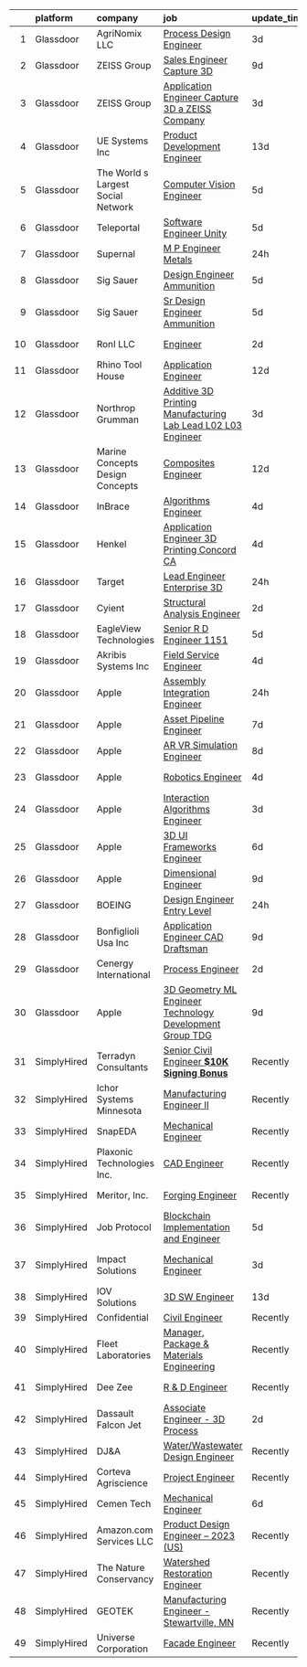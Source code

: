 

|    | platform    | company                            | job                                                                                                                                                                                                                                                                                                                                                                                                                                                                                                                                                                                                                                                                                                                                                                                                                                                                                                                                                                                                                                                                                                                                                                                                                                                                                                                                                                                                               | update_time   | location                  |
|---:|:------------|:-----------------------------------|:------------------------------------------------------------------------------------------------------------------------------------------------------------------------------------------------------------------------------------------------------------------------------------------------------------------------------------------------------------------------------------------------------------------------------------------------------------------------------------------------------------------------------------------------------------------------------------------------------------------------------------------------------------------------------------------------------------------------------------------------------------------------------------------------------------------------------------------------------------------------------------------------------------------------------------------------------------------------------------------------------------------------------------------------------------------------------------------------------------------------------------------------------------------------------------------------------------------------------------------------------------------------------------------------------------------------------------------------------------------------------------------------------------------|:--------------|:--------------------------|
|  1 | Glassdoor   | AgriNomix LLC                      | [Process Design Engineer](https://www.glassdoor.com/partner/jobListing.htm?pos=128&ao=1110586&s=58&guid=00000182c46384cb873e578e22ce1b90&src=GD_JOB_AD&t=SR&vt=w&cs=1_236aa57e&cb=1661152233128&jobListingId=1008078808401&cpc=451933188B21919D&jrtk=3-0-1gb26717sjc8g801-1gb26718b20b6000-61b765da1d0de3c2--6NYlbfkN0BbfS3q6rmzyQ7giGsy1ev7cLtp_7B-0FTWWy1vTTGPGcJI6RKdTJC3s9Lx4Ysm-aEqjB1HyHIZd1bzU4Io_hA_t7RIZkR5LveTetkC4s4TFREHRH7zrJQ5c5AOS53k4VdD8cO00m8kkTSrfv2KOG07JNkC8hQDojR6ciU-7RmCSvkF2ysM9QKTIQqz2-AAU_uV4rY7Kswt9KlA8LIsO_p4ztOmZcCSuSCiwKLZBW5UzZ6x4iLLppzt9Zn-9FhgmEfWBDWLvY3j1RpJ1cZJPcPImrkFAtSa_YO8Ntyk35o-jDlXA73jzTakbqQf7YHmer7smI6aSM6mfa22AgPIvrydieqxfrpx7pAoNwTZu8SUFzt3reOwL-QxpxyjJFpSBDEJIrP2jMbd_nxTt4E5wFAwIy4oNzqobw3Y-bafaM2MxOIPmmF7aCxlg8EH703VHjfMP__rWvEIE-sETvEcfxskPyGvalSkphAmHZDmEAH-WiQx5VMDXXUX14uLMCXBaUgZfKKe3IbaoWoVM5CtsgdGPN76BO-UDTsd5rngmrPDXjqclgb8ZD6SC8HBlvzT1XnL-b1aXNq8sQSerfimR0NCI0b9RIyloY5ilqwkexyEGXbPTEIQ2TiY70tZokcRnvtxixw1qtBUCxcs8e3uh0rIRsTq6h7hazbtGVGzy2CWLg%3D%3D)                                                                                                                                                                                                                                                                                                                                                                         | 3d            | Remote                    |
|  2 | Glassdoor   | ZEISS Group                        | [Sales Engineer  Capture 3D](https://www.glassdoor.com/partner/jobListing.htm?pos=108&ao=1110586&s=58&guid=00000182c46384cb873e578e22ce1b90&src=GD_JOB_AD&t=SR&vt=w&ea=1&cs=1_8013623c&cb=1661152233124&jobListingId=1008069116207&cpc=786328B4A40DC555&jrtk=3-0-1gb26717sjc8g801-1gb26718b20b6000-31567f91b33f287e--6NYlbfkN0ABwDUVlT3Pw5qAnq35jQOIcsB_LA26JxM8HdsefTKsTS0GE99TacnG1pCK3KQxxqg5o3m6y5lKSgdx4bDOGe9lCRdIDrJ771IzmRYM_8nQScsWtXfinQd9VPB_dWl53bWYPNVkKLzZ9A0aa7OC6Pah_7AfAGV2wBszciY94p-l4fvHnkNxWG3Szb1KYzlwFJE4WwpeAOfoa_7XYS58zq8MSjQ7w7enLyIM-ILPfvaxQ9A4xNbggXzBNVe6TvHJNyAgvNcs4CCsQzNYpcI0anAm2lWRCbUU78jXIDwJwvcJNj1VQMmmrIaIYq8znWeRKIwv-OD_1PHOsaEBuxqu0HiL9XZm8VflBQp55VJA3ugxPywe4Oh5S1HAzqS1JwYnWdRLD4pXQO7sm_MhCTK30Pvg1r7q3OqfzrKUsP_9uKxcbXsVKDhcG7dGn2Umq-aM4xVtI-fo2rjfMcO5ev5ySijyOxvMAhN0DTXdB8pp9z2XQxxuVw0AQtg1e2KawQmmMl8ziMOubSrlcQ%3D%3D)                                                                                                                                                                                                                                                                                                                                                                                                                                                                                                                                 | 9d            | Tampa, FL                 |
|  3 | Glassdoor   | ZEISS Group                        | [Application Engineer  Capture 3D  a ZEISS Company](https://www.glassdoor.com/partner/jobListing.htm?pos=117&ao=1110586&s=58&guid=00000182c46384cb873e578e22ce1b90&src=GD_JOB_AD&t=SR&vt=w&cs=1_bbab245b&cb=1661152233126&jobListingId=1008079122129&cpc=8795CF9063CD573D&jrtk=3-0-1gb26717sjc8g801-1gb26718b20b6000-ca43f4a9a4346213--6NYlbfkN0APGjrfuLgE7GmOqvlNb-vrbT_Hjdj5DhKxRQaYk8SXBnmOwZaoUr917AJKcF3O52t_TCJOSgFLRMDnOV_KOMGPUoTz6vhXW8FCmW0H5rwNqldcaiWMuRqiVdXAGlSpamJ7jFMIYLVL8nhW3ptFc7jpLeYFRqX_h0BCXdvqMobKbpy3nlw1psCIO1ttw7gFLStzbVK2iCalQEH8JdCCibQJQJLNWJCYVadTygKA0KzIzW-yYeljluuyBvJ4rE8eNR1wcxaB5QtRCVEEcl3V81G8BNaYCUuEWSiIGmIg8L1F4ZngVgHklRhWNMALXqfOOiAdwN0oz9TlhkKz20IkwIAkrVhGc1AlIwNxpjTnX8m2iphQf5s8aV_tPURP82ZbWDju5tRoDPSzNIYm_NUos9egEyRukxFoxND546gq8c8HSuuz8JnkJwKV5V2UFF52w4pWazAAygHES5fpzjp1eV7ReQtkdZbWiSBTqPdz_dNbrkkaQBnlTNg6NSvl3vlYh_wBn6l0wX-b_yBwfYHLPyaSrJnW6hVgHk3SWMcrUBxioCB6B0GDLl7PfMGF5Ra5awTwHe_OaoYClCDdAiUfgdOK5bdBfvNnf6YaqmKiJ2oA2sOoQsjBxH4YoSAcof77ccBZ08eyS1grdLBQUNEFq8ukofLeTnqnkTQ93HPXn2nvQg%3D%3D)                                                                                                                                                                                                                                                                                                                                               | 3d            | Washington State          |
|  4 | Glassdoor   | UE Systems Inc                     | [Product Development Engineer](https://www.glassdoor.com/partner/jobListing.htm?pos=107&ao=1110586&s=58&guid=00000182c46384cb873e578e22ce1b90&src=GD_JOB_AD&t=SR&vt=w&ea=1&cs=1_f62e6678&cb=1661152233124&jobListingId=1008060244101&cpc=7914D502DECE078E&jrtk=3-0-1gb26717sjc8g801-1gb26718b20b6000-817e1a6f2b7e6ef7--6NYlbfkN0DqRdOCmmKWPRx3eO49RAqCAR2QGrH6qYq2E2bX5d_RtgiOd8D73Dm7iEVW4bygBIEJhcmywLifqaJ7MWqi1efBsF7v-O--DhTB1w-mmBUViTcr-zRnqSLyWbJc_hmejZ4yt0aZD_x59C9GFuWJshn7STao268GS_ozHvCEDbxHUIHRgn-a60jDkNnbcnDS1AOPzu-u_QYRk5F8Uod-sW_c3FnUYo04khHB_nog_pvx-ZlTFPOU1JOhcL5qESaFGvdo26L_5s0dxTSSN_W-6NS0p8FkHa0TZsXsulsQIH-LfK5o0ur02gbZvi5QESLDWzeIOukVf9iHRPXujURcn5wYfh7PSC8q4X0HpKoQyVNsbNEwY7lqATy_h93JLxo4QqPdB7s0wJauq9mRV5yRLCNXqkiai1SJ_n24fr31rOVuDRe7Ya3pXj3zvuFwCQSzcodBAqHlKzN8fge-6mHbQMoC1Q3B2QoreevUYdL-b1R_A-LwIy48LIcPDVf1vimYyudRqhuvdoazlg%3D%3D)                                                                                                                                                                                                                                                                                                                                                                                                                                                                                                                               | 13d           | Birmingham, AL            |
|  5 | Glassdoor   | The World s Largest Social Network | [Computer Vision Engineer](https://www.glassdoor.com/partner/jobListing.htm?pos=127&ao=1110586&s=58&guid=00000182c46384cb873e578e22ce1b90&src=GD_JOB_AD&t=SR&vt=w&ea=1&cs=1_038595ee&cb=1661152233128&jobListingId=1008075260622&cpc=4050D81B60456B41&jrtk=3-0-1gb26717sjc8g801-1gb26718b20b6000-35c8dcc64f80e154--6NYlbfkN0DSgjPPcnEdvoK3uuxfISLALE6pB1FR7YSHOr_tSg5_QGIhoz_2VqUepdcKLBLI_zT-ByUZ7jUfNzxKmhUpoUNX_46a0P5eSJtFIKqmBxE2EUZWXuXIw_QgpOkukgLUflKYrCxeIMOLksSSMqbnyASmenJYhoRn4pFp-hnkcwA5_yroqHfnV4cYQRTHS_09lsMaDfFFQOJ6vbn6EhNAOh0r3r0W6ENxl6iyAuUbWal3TihQeM4zXqgKdf5h5ofFkrEzokC4w-B1QhMF305336cV2tsnQWwc__GeeN2tXSJLDXO0ocM97lgQKa25Qn76Cr77Lk5PA_DMh26EpGEzlzJK2dSsbfBgKl8Xjo-TrDpqxUbH3hYA762UVOb2JDXVasNMXZ5TACX0tc3rz-9E6R0tYRpLuVbrBrs3TKW-VN9Uuqctzu_8Q3Hzz1wzCwU4I7O-89ffhDvVjyzI9LxQDEo8Yv1Z-8YxH-fOg9AjJ73xjSf97_kQVsWatdTT0K7oSyp5c999cDEJTInzKWEe5dHaufqTrnAdSmBKoQEAXOAJNA7jQqOnrx2LtAJ7Pkrue2ogPoV4oIkXpilEeyGVgm0pLyQfzuoEYUc%3D)                                                                                                                                                                                                                                                                                                                                                                                                                                                 | 5d            | San Diego, CA             |
|  6 | Glassdoor   | Teleportal                         | [Software Engineer   Unity](https://www.glassdoor.com/partner/jobListing.htm?pos=111&ao=1110586&s=58&guid=00000182c46384cb873e578e22ce1b90&src=GD_JOB_AD&t=SR&vt=w&ea=1&cs=1_9cce649d&cb=1661152233125&jobListingId=1008075046577&cpc=A938E184CF850189&jrtk=3-0-1gb26717sjc8g801-1gb26718b20b6000-a2586b8f60e5c255--6NYlbfkN0AntC0C-TCVph3zu4OMPCfnQ-MMa4QglcNogR1ub3Tc_pVtaDijIQNGqjZUjoXo2yKwu64KD8-YtFIR2I8kkqCbL07rpeOqxyEMXIKB1ZwOfsl0Q6IfIhQNenE7zHvKHruNGpl76kDxluITjcBqrRgn64vIx2FQD8vXwu5Xm23Gx3RzCIfCAb9mVGdhDJfdG4GVwCcdTNdRGRmGX1lG_-qNVEhGRfKDotun2kZUIfo5hBdw8nNnegxC3XyjyNIty7oLIMtqPYhylkuHvuh_C4hN1GuQ1G501REbg1MV9C7oennBIWdecN1cO59TS2yYgp_BLbh3I6LxtZ8_oftLp1g-zB44mi33j7kQ6D2VWcPrXGa4dStXvZui46aBpCSJ5OI1w4kASUrrYJNGe7qizr4Fzw7Y5b3Vo3jXI44-nfuRgCLLCLrE3cXHyQ-W7Vao4HUPVEcK6kc3u05X7YfIobpgGGGpZbG1VGLGggpGN3nTYZT-jQO0ErWZYXtwVIo-qMWWtVthu7ORDg%3D%3D)                                                                                                                                                                                                                                                                                                                                                                                                                                                                                                                                  | 5d            | Culver City, CA           |
|  7 | Glassdoor   | Supernal                           | [M P Engineer   Metals](https://www.glassdoor.com/partner/jobListing.htm?pos=110&ao=1110586&s=58&guid=00000182c46384cb873e578e22ce1b90&src=GD_JOB_AD&t=SR&vt=w&cs=1_0913b856&cb=1661152233124&jobListingId=1008084058057&cpc=AA7790897323AD50&jrtk=3-0-1gb26717sjc8g801-1gb26718b20b6000-090798de6abb847c--6NYlbfkN0Ccg7ImYjeAirhg7Bq-IeAuPvIhWFhDQgCdPewo4vs307Y0fZHyujNP_iBYd2DZpe0NlE4xvQSmBnNymh2NlR4Mq8D1NjWTBCQOOzvsj-JPApNt37GkuxTcE5JQ-g1SmO1k7kUDom2vF_Wmu4WUE-JXzsD2lP8jiZU9XucpcQoaU5Op-512-0rmDLED4Luv7zmwDJYDScnI9Q4hFCyCVcYVuzERUeQ9cJ-1Ijc-QDhl1BGrx1yHaM5U-cBLsEguA3SQapMxQ6KCwOyqUtfX7oUtv1metCI0dncYydfzllBwhsB8CoR7Jo-iKV2hUBo0D4fcBuMzXMyDguMJAwL98kZ-u46CYy1t6Oi9ceznAYT_E-1tpStly0N7ml-5NI1izEP0rPeFIKD_lQ3T_RhPp-z7DoPC1L0l8d_WSFWcROUCwI4AZYw1banSqAGO9EkCR7PdWwvhuPcUsA%3D%3D)                                                                                                                                                                                                                                                                                                                                                                                                                                                                                                                                                                                                           | 24h           | Irvine, CA                |
|  8 | Glassdoor   | Sig Sauer                          | [Design Engineer  Ammunition](https://www.glassdoor.com/partner/jobListing.htm?pos=120&ao=1110586&s=58&guid=00000182c46384cb873e578e22ce1b90&src=GD_JOB_AD&t=SR&vt=w&cs=1_ddaf6a2e&cb=1661152233126&jobListingId=1008073634313&cpc=0C139D4CAD5A6DB2&jrtk=3-0-1gb26717sjc8g801-1gb26718b20b6000-0ab23cd7003df475--6NYlbfkN0CghpeLWuTRdoGXIEVjoQqORaEeGKNEl0CvB1mQcnQv4u3LEQVAcOvem5VFoPyvuLBjdVyKOHAcDTes2Kar9iRr3JCb_gsErKJOmMBPgkAVRAL3f-OspaKEfWx52cdic_0ieE-6GDxbw_4L7k2jjzmFlOX1JUslEKxfJiVFsnXqQ9gAVTOMkDKFQs0oqFQjd-cGl8l5hib2zo4sGepc4rR18U4GTHwtdpLeQwF2IHw3HR-RfKdBBfDmP0gzPzVspSpB8yX76bqCBFKqfsgO2HeLhd9U1XhoUG-oVeeCOhoiy7H4mKtkmwMd-Rf-WRKRakUxxD2jnA5b3NSdLjoIv20aqHG8bUAfWAequrr8eoJEyGknaeb-qRz2tjKhwF7e10fewW_vq48LMYyq6q1mxApq_rq7eh5Cozq9OlFJjITpYqdAz6rotUcU6kpYlbG40AIdVxbJd3_lsaNQYX7MTFNnGHqfRhq-IsvU9mTldKzUQxejwViXAOnutfMT4TgYH56jKLeovzZnwnqsh6wESdYpPIwtHEu8ssMDksXpW5UG5A%3D%3D)                                                                                                                                                                                                                                                                                                                                                                                                                                                                                                     | 5d            | Jacksonville, AR          |
|  9 | Glassdoor   | Sig Sauer                          | [Sr  Design Engineer  Ammunition](https://www.glassdoor.com/partner/jobListing.htm?pos=126&ao=1110586&s=58&guid=00000182c46384cb873e578e22ce1b90&src=GD_JOB_AD&t=SR&vt=w&cs=1_98d9c4a0&cb=1661152233127&jobListingId=1008073634619&cpc=0C139D4CAD5A6DB2&jrtk=3-0-1gb26717sjc8g801-1gb26718b20b6000-54985ecc4548132c--6NYlbfkN0CghpeLWuTRdoGXIEVjoQqORaEeGKNEl0CvB1mQcnQv4u3LEQVAcOvem5VFoPyvuLBjdVyKOHAcDekt37R5okG1r7_KHD-q56t8j6ViLvWCH6bPRjYPVe3rbLpoSd6yGFykduedfY8TvhqJFfeXZiraOIghRujMMyW_NuG6lsjDQDZeCDrvMQurQ5r4SvP7jWxP2XvchB3Gy-MYBNvAGWS0nty4PmgNc5lLn6_7q_nFZd8hbe4_NzO3DJXMEhS2pCm9fZl7qGiGSCIdRylRwtrdAFFfNB7XeeiKeoOCcmeA4NPLk9q0jLXFath_kNR8yQxcCh-hZyITQY68ZeJMP1rpjFYxvP0ihfTLkBNVHdmJ-FlmS1POERK1t1e_TBPCP3xjaUR6UkV-lIhz0XUTOZXVBvh3gDXwFZDr7iju8VUfqFzeVG1q0xlKu6ZkOuw23FaIek4J7rh_HXk7uAbe4B7EJMHCGn4_KKfulc5ki0rP9k_S-_LJV0xvEghP9gwHpKIhFCQqaCRvm_8YXOkOOgiwbrvFvRSCoIvAR-47HTTCKg%3D%3D)                                                                                                                                                                                                                                                                                                                                                                                                                                                                                                 | 5d            | Jacksonville, AR          |
| 10 | Glassdoor   | RonI LLC                           | [Engineer](https://www.glassdoor.com/partner/jobListing.htm?pos=114&ao=1110586&s=58&guid=00000182c46384cb873e578e22ce1b90&src=GD_JOB_AD&t=SR&vt=w&ea=1&cs=1_08376ff2&cb=1661152233126&jobListingId=1008080991590&cpc=036CEF58F9688075&jrtk=3-0-1gb26717sjc8g801-1gb26718b20b6000-96e60685ad313a38--6NYlbfkN0Dx3r3E47sSe5bB3PIy1uzBZvlB7xy2NhfhZMlxQTsxrB8uLyVvmRNwv4kI9dSK_jZRhyuJ7zO9nU6pKMup8MAJILG03LWFVTb8SFHhzYN99eyfIQw7jgpgvbDVwg3EQdN23oTptbPzjSX_eHDiPJT94Yju8nnefmCubJ3nERH8IpIAoBe2GwyOvaDqtCgz5_Q06XANnNY1URQl4yEa6nXk_DFKPf3fXwtNuaIZGHvWu3YJqIV4R3DRZgUYAzgvkkiLVgLBq259lLxR7MnrdFSUnqCPykLTITgmqPEQYBJS7I3yNR2WWL4j70YDgQEj4BRtbfJItE4myR6WZlOwcQYhPVY_6r_cHXr69xsewvrHD8dPR2MO5eTJHOmBjcCm-ccvGCSEPC8inECaAnnmop0laW5-iMPIGphGxcSNsW1AvSLa_6t8K1P53M2klE94nTyxO2dTzCHRazVUMVKbKh1NM-YWN_jmD3JHqbsDg8ZZ1bGozkiFGuSd)                                                                                                                                                                                                                                                                                                                                                                                                                                                                                                                                                                               | 2d            | Charlotte, NC             |
| 11 | Glassdoor   | Rhino Tool House                   | [Application Engineer](https://www.glassdoor.com/partner/jobListing.htm?pos=121&ao=1110586&s=58&guid=00000182c46384cb873e578e22ce1b90&src=GD_JOB_AD&t=SR&vt=w&ea=1&cs=1_eabe1df6&cb=1661152233127&jobListingId=1008062968640&cpc=E773D000C9BC26FA&jrtk=3-0-1gb26717sjc8g801-1gb26718b20b6000-baa55ce4009aa9b6--6NYlbfkN0CX2CgS6iPC-6f1f6Xd3BxBDtujYQEZ6sQFiFkJnGeO7xZSAY7yzAhugSmknQ0H8SezaxZ4ExQf3xoLHaJYW_t97pc_j91N8NfbBiwwpd42fl5GUypzh7L23LC-gLpp7qLv9U5V5xt0gg8De59JvEi7zLjT4oxYLfHt-9jhWU53tFZtaX0x4ACyzNur24MJarI8hP-L4t72YGNUCd--MRIQHTWjdIpJkhGjCdXUaxnVyBBmpL2qVmh-HFYKhoyVAYBrXekxbbXRoCqqWNcIL6z1SFRWXh3VQyzxC9EuqYyDxPTg81j54CyDLPZiaeGlqyVAttcjeWBO6yxPdgF8JYPEFLdDRu5W5kJjc5ZeTc_UL3b-Gx6-4jX2xb-TQeB6Q1WR9yxWEPdlBdUmeUGGqZTqyLhxLOLouXmOYiACIwVIf8Ux21uvCdFDUc1IqRkCnC9lQ8awqy0sBgx60fA9E7f4IMkjUNnpYvgfT8BgWuIs_49t2yChTvnl2XbVb39K_Xk%3D)                                                                                                                                                                                                                                                                                                                                                                                                                                                                                                                                                     | 12d           | Louisville, KY            |
| 12 | Glassdoor   | Northrop Grumman                   | [Additive 3D Printing Manufacturing Lab Lead  L02 L03 Engineer ](https://www.glassdoor.com/partner/jobListing.htm?pos=104&ao=1110586&s=58&guid=00000182c46384cb873e578e22ce1b90&src=GD_JOB_AD&t=SR&vt=w&cs=1_8aa01906&cb=1661152233122&jobListingId=1008079926691&cpc=973E6D846143997F&jrtk=3-0-1gb26717sjc8g801-1gb26718b20b6000-42982d2fc113c106--6NYlbfkN0DPf8Tf_oakpB62WadId2dzQiWExtALTi0lpCM--zHBL1trAzPQuAwgyDf_-NiZch2t_oWWY9Ed_Bry8y5RZ6gu9VSXI_3awp8FF37zAMXbR4sWEY9NxQWj2br2LdfyGu0pR5kwipfNiwVNyDl-RJKYd9CKM7BO9KdmWCKAfybs8ifQF6F7sk9Gs5RLRNdGPeSQTLRfQGbZjYfGYQ74b36ojqQk6QwfcolflBUxJ-sI0bptw7Wapmt7PIWhkW566rRXgdkNje0A-Tpm_w4d3CwIDedLV7tljH7dXWRHIJpeugUTi4e8NQIW-PXu1wJlX3ogArwIcVAMuAuoS9aFwHbjmgIL2qwMHBG6eUgQQhHoRjKvGpEqqFZJqNzkW8NUPqa0Ul1psWpxz6HEgczZ-ELDy0iBmKiMCDTOgqWGuqxMEPHEtBVTnbl5-sCkvIu7vBfXzcj246XGtAAqCUS2FCZcE1Gq__TxU91624pCBMEVgt6Cm1T49j9FH1Es9z6EpR3X1XD5P8znQzW1_nG1vOqET8x6Kdg3YS1R4bmte_F6P5acR04a2Rf2GanOFb20Kox7uq6kIAWqeOW1fpmSXywTWUCRbEdEnt99ltNv2Iw3xVP4VMNmVqKUOuPLzEGYiCXJXDninXlTkzBqEEXm0TVyxdJl3ZuA8M3e71owpyZSA9GTTepdLfUssNC6nldtdkJuPfV9wPEC6YkMdgm8dbn0XF7yWl0kjYH0OdK4ki5YzMCqr-lsc6hiFbwbrMgLpEDOw5n5zsZCASIkvYMyDqMtUuDznPYKC81KB0QvOuU54CMNF9GumBQ78KtYEDQ7gj5L_jEHUyviYtaLqM9pfH78HkI3EXCBYVzfSPLXNRGjVhRn7-hHzX-zgrR7xQJi7UOJOychR1PjNNloe9dB7Jh3swiFQdbBCqtjjrMWZSyiTg%3D%3D)                                                                  | 3d            | Clearfield, UT            |
| 13 | Glassdoor   | Marine Concepts   Design Concepts  | [Composites Engineer](https://www.glassdoor.com/partner/jobListing.htm?pos=102&ao=1110586&s=58&guid=00000182c46384cb873e578e22ce1b90&src=GD_JOB_AD&t=SR&vt=w&ea=1&cs=1_c832fd1d&cb=1661152233122&jobListingId=1008062918628&cpc=F11879762E79C377&jrtk=3-0-1gb26717sjc8g801-1gb26718b20b6000-07fdb5b1964cb503--6NYlbfkN0AUf8boUt7H4cMlPFU3gqUnQK2vV9nGchA_NqFtfOgVA0Kyfl7wM1SYIGg5L8hXLhsPwwcKqE9r7ovlA20onHJntGv_JYn05yp129WCUe--gKjxqFQpILgRzfHb-pW-MI0mC-cpHim06QAJWRsDH0eui9uIRo_2RBHeKva1ff8iiiLNsp2mTQ_KIkBfiETQ8PtLA3hItauo35YUqSRAb0Zxi2F5YHaLlgAu1f2Qd1p6VPj9Ws3jkHQYs5cHvMJPcZc601c1hfmnuI5o88rvS5b7OYWxgk9sNd-G0iElJuN8x7xwaIZm_Ac1jkDqd-N_RWeRYLmHSAUE3Ib9eaeknwX3dAtVrIGv6oVlLVqGW2a4PjCS7EaHZcXFMdpYM0P_VgdEvoPUJMvDGW7PbZGm7Ff-RyxLKVfitt5OjMpnCxaQgOxq_Bdgus_NC-NDkklxWgTWOyRmyV0XcZMqMMKODPtjnMeBxTboqaJpElnRQziiuKhXi7NPcK5HUhK3O_B0FJTkEMxBM-dRVg%3D%3D)                                                                                                                                                                                                                                                                                                                                                                                                                                                                                                                                        | 12d           | Sarasota, FL              |
| 14 | Glassdoor   | InBrace                            | [Algorithms Engineer](https://www.glassdoor.com/partner/jobListing.htm?pos=116&ao=1110586&s=58&guid=00000182c46384cb873e578e22ce1b90&src=GD_JOB_AD&t=SR&vt=w&ea=1&cs=1_269ca391&cb=1661152233126&jobListingId=1008076524546&cpc=3DB599BF2F4828F0&jrtk=3-0-1gb26717sjc8g801-1gb26718b20b6000-87663988033ca7bb--6NYlbfkN0ABv8nLdrEPKPi_ld2FjEKK3cJvBLqjNXcbZRCylru2zlJ1N8UeksRw3Iwbpmo7wYLVDmnxHNoMJ_s6fnKwgSZ6GEldfHZBSyhB27cPZzhRO9Hs_D825Dq9FyQgGRamK4oWAIX7V_pgI01YDtI_emW1xKBx9vNCVOXR1qLR18AygvgQDSkNWPGm15JH0YMJOE6TtVNGaP-VwXkUG_rF2ImMp-abpRSgg6fYqsywhXTU0pzI6BImoQVdfufP3GDd4ShUSa2GGN0HIUXky22p9d-RgUD0WHvhTkMPaHdaMFHh-AYqQKwU22qnrGPnXErNcGBZasf5h7gnuFy84A_S4CSpVs_DDAJaYiHWQADN97M5ivNL396PSQblMM6cJjt-a8eUa6bbDAPugVBT6utzmvJlVYaDbqiEMNm7vos3xeL5ofCku6aylZUvR9z4CMjOJH3zK1_I-rSQIK6BCfgocCkXwMwEL1vjy2O3zZvw-h_L4K0qtwfbf6HPwhLwlqtVq3c%3D)                                                                                                                                                                                                                                                                                                                                                                                                                                                                                                                                                      | 4d            | Remote                    |
| 15 | Glassdoor   | Henkel                             | [Application Engineer 3D Printing   Concord  CA](https://www.glassdoor.com/partner/jobListing.htm?pos=112&ao=1110586&s=58&guid=00000182c46384cb873e578e22ce1b90&src=GD_JOB_AD&t=SR&vt=w&cs=1_bf967955&cb=1661152233125&jobListingId=1008076626594&cpc=F41FEAB56D215062&jrtk=3-0-1gb26717sjc8g801-1gb26718b20b6000-c3139c9f5ee97833--6NYlbfkN0Bnb2JtfZ4AEsMA1Pu2i33F7qA_ifajj7vsPj00nFwV5oJ5S38d4YJev97vL1XpAk6DBjTRsuzjdRRJG-BVsiJP9eHeDfx9zucK1b58C0cnFWL-90Lr1c5XKJc33GYfnUz3vafLYHGGf3kojZK5Y3bCsuvAyU6VDYSeT-jdgZJvp_qaLkyl9-U5OJKUrq5IsPyQXwE5Jjd1QgJ8s6L4wMGs8Dm7uCmwSuxp5QEMTWpkLojiEPD3Y_v1T27GWLJGR5kNrz-R6Zn6vXobURpgCo0jQvUnczrju0rh-ozyAexrLi3KJOJ0HJ6HxKJOlNPp60YTeMYy41nMGynqJYlyIhy8QY6cZyD3dq0vBR2CSVYxE8bbyvdywmrw8Y4UaJqZj069bcwcffVlakKHBt3f5JRy0txlIBs09uY-Naoy-6q4qcO9Qa5zucN1E60Z5cPM6JQXj4J6XL_lScu0DIBd-r8W3GF7-U-iTscCGsK_fgxn1kybm9z_45eRAUnOeSykjUJKp3qwaq2iQGi4aSIKagY9mG0gs-H3vm4%3D)                                                                                                                                                                                                                                                                                                                                                                                                                                                                                                | 4d            | Concord, CA               |
| 16 | Glassdoor   | Target                             | [Lead Engineer   Enterprise 3D](https://www.glassdoor.com/partner/jobListing.htm?pos=106&ao=1110586&s=58&guid=00000182c46384cb873e578e22ce1b90&src=GD_JOB_AD&t=SR&vt=w&cs=1_e17e617f&cb=1661152233123&jobListingId=1008084172362&cpc=C5C93DE40C8A001B&jrtk=3-0-1gb26717sjc8g801-1gb26718b20b6000-8db91653effaa219--6NYlbfkN0AgONBeCfCTVljpwzR96jFX3mtyFC--n153CYnqiKkqIbEzGownH_L0_wgVvmdp1a2zOnFHrsUBoXnCxxRcFZ9ZcAKtABdufUSwJyfmPzbSIFRwhbS0_rW0vAQGqEDv4c1sXNV_RGfmhJNCUaesxdw1OjWo0iZh-0Ed-wi9JwB6Hoeye_hR1c3w77ENnmaLAXNqc_SrfCqeD1mMyZhRof8xtESc2Xls2RceVSVP0hNCR9ZbJB6LJOCFgqc5wN0032ki2RUX8R0zr0NCgfUw4W8tVivqKth0v6GP9NaJRZh_yv3L6sbi86DBge6OrRqweB3c9HzPx1g4JVU9WDO0En9iI5SB7W55J0nb6GPhq3DzdLj-e5DWiZ8rzconYnEbsDPmMGfKOLv-9D97RygGbZ-HIy3S9Dm4lUOtUacTLZ9KE8iooFk0AlXc-YBuNrwYV9o%3D)                                                                                                                                                                                                                                                                                                                                                                                                                                                                                                                                                                                                                 | 24h           | Brooklyn Park, MN         |
| 17 | Glassdoor   | Cyient                             | [Structural Analysis Engineer](https://www.glassdoor.com/partner/jobListing.htm?pos=122&ao=1110586&s=58&guid=00000182c46384cb873e578e22ce1b90&src=GD_JOB_AD&t=SR&vt=w&ea=1&cs=1_2b32a1d6&cb=1661152233127&jobListingId=1008081032245&cpc=2F9DD8B511C89582&jrtk=3-0-1gb26717sjc8g801-1gb26718b20b6000-960160c3c698baf8--6NYlbfkN0BHWGz48TIuZePriohsFgAoXDLVIgtHV7KDVn4HcV5WT-9tciw8HnKaFcILxB3sPBYewhi3sVMavWUulKQyvM6LJsawWHQDviPRD7L1PbSpVuQ_1jMbZ1MQfUmOJu27I7JuL5riQVMY3f3mBozGuGiIuhcFBlnwkCN-1Cwm9ZeMdja1x4MjKdHQWpdN3X9ZJceheHLpNZHvjR3-YpstJjtGHxoW_xhwQmhtGIdziHJSSJZ-iIPD2Tf5OYb-syHCb-D8C-9njDAMBLxCB2QFZMPqLZ8RrUtczd-huD_4IK3UsYXI7QyHh6YuMWQEQgFQEBCQUYpxzUT3y24_xzi_CWPsBNPILW5ePPSg3e9aRUJl9pgj4ifa94xknVi3mhoI3MrIyiLFAkSzCrAQ79OgGshKo6eYGPTniHtapiLt-UYffN9JT0b2IPPzNMLiJpaDW1F1PhxQ8Y7rfyaRaqDKcYlxztbhoyVLsmNj9gIekxdpNeKdv2pu8cM_QRLc05YNKjsMealnPZRylA%3D%3D)                                                                                                                                                                                                                                                                                                                                                                                                                                                                                                                               | 2d            | East Hartford, CT         |
| 18 | Glassdoor   | EagleView Technologies             | [Senior R D Engineer  1151 ](https://www.glassdoor.com/partner/jobListing.htm?pos=101&ao=1110586&s=58&guid=00000182c46384cb873e578e22ce1b90&src=GD_JOB_AD&t=SR&vt=w&ea=1&cs=1_3cf455cc&cb=1661152233122&jobListingId=1008073428408&cpc=2611C548DCCEA1FF&jrtk=3-0-1gb26717sjc8g801-1gb26718b20b6000-6288ead3e8458ef4--6NYlbfkN0C-hhYR-DJldilQl27K3A9Lj4WN_tAi61opkf2OVfrnalCN8BHsmjcS2BfWKn3YpzQCD4zIqiMlTNffEKVVew4Zr2VmeML6EhsF2kGNVOXsNpv4QLHXxpHJS-N2AK7FE2F2afyutsEuTJ0dGFNF9wG_MYHOMr3-9ydyvW3z-Odg_XngomX8xQS9SSNJ_D1SJQoOJuqMc608FWfnO8uxvLXI69DWDnZs5xZT9Q9enradbszpWSEJehdX6picpWHb6s9k2U-0X06r9DSbsRF9XJ6628BeT_sOSs7HcAvxGcYZdRm7mT4Yc1tlFOXtft504x5GWoRVgLJPZ9yei6dunRlSR3uKrsPELmQjn-0fvEV8T0dI0islDwymBYXqQJOsNhff8yZ5sTebUz2zT95xNXXlsPYxQNqew4GFHtAYfNTskzU8813ZKMOu3vcZp76QfRNAMjIVOLVs6_LqAVxh8hdEw9Pd-QlEyJ_Rb29QjciLYIsnshsvOynohx7hLkX-aVqW0n815XmzOg%3D%3D)                                                                                                                                                                                                                                                                                                                                                                                                                                                                                                                                 | 5d            | Remote                    |
| 19 | Glassdoor   | Akribis Systems Inc                | [Field Service Engineer](https://www.glassdoor.com/partner/jobListing.htm?pos=105&ao=1110586&s=58&guid=00000182c46384cb873e578e22ce1b90&src=GD_JOB_AD&t=SR&vt=w&ea=1&cs=1_1b309004&cb=1661152233123&jobListingId=1008076710592&cpc=3114EF732CBC1C13&jrtk=3-0-1gb26717sjc8g801-1gb26718b20b6000-6291701da4170bf7--6NYlbfkN0CtwOkgDuej6vPfWODMxjOIyNEohQmdYMppGq8y8dOpBoTzitlsCnYxhtd9vTmg1UzdLh6rPFF_VVqZxLF21bByCvyhy1O5MzjgVvU9Acc7_Q8WwQ-g1M1GZMB7DLJjc-KngpyCITh3-whGh1WGSCa4PiUt_zMeFc1nIPRWs5Fo5lK0Hj3Ps5EC0PZ8ldH-naSB99d7IlGXmw1YA0CTIcq5utxfLezHoVSZYX7UvaSV1BA_qNBMujf8WaM86Aj5X2Br-rG_eMUnna1-_Rnc_vtiGFzHpsULQsgGoNrkGRFF2mq-9IaRsxj_YPzTsZWgSKDjsWSGBUnH4sBexeprtxhPdAB4_mRtd10WBrlWI3-FXbgDEBcFNGvOr69lr_AQMpJIPfbUuvm0moy4Hy33gMDm6AMTrFMYkGLBIgDYeXdN5LUvok5IKTavx0nY9KtSBn8LfY-nKLs6h91hjgZAGvJdDxAvV05XD4pOPkI08SdgX62eTTHYb_GRjkX3WF_HMWGr-Zzp2RK5mA%3D%3D)                                                                                                                                                                                                                                                                                                                                                                                                                                                                                                                                     | 4d            | Hudson, WI                |
| 20 | Glassdoor   | Apple                              | [Assembly Integration Engineer](https://www.glassdoor.com/partner/jobListing.htm?pos=115&ao=1110586&s=58&guid=00000182c46384cb873e578e22ce1b90&src=GD_JOB_AD&t=SR&vt=w&cs=1_c5259ca6&cb=1661152233126&jobListingId=1008084351792&cpc=9908D8D4413DBB8A&jrtk=3-0-1gb26717sjc8g801-1gb26718b20b6000-30b9c50b7bb98724--6NYlbfkN0BvKrLyj5gPmtZO9T8euul8TCxuuKNOtzRJOomxnwSEodTz2Bc-sPZlO_uSwsktAeg1f_3mxHxwOrFcnh_tvISeWJCkYro3cdpGg1e9qewUjdFjoyAGn49jukz-nVOAOz15HRb5NbTefl-nkJuJ8T7K-fYdkfy0EkSIhZawJU3c67SQSn1L6DKLOVhaGrZpv5PQp4OPAEb_h-pkY7oO5AigAbNP54RoIfQvtllOmClwtN8dZzggytuTSU7FI3-2xQF7DzaCQ8h380JnfNGNh8TlU5Pg_46ykNRwdFcOaSDxtAPuLIr7JZG2GEMxgFQX4n2A9fBfrP6XlA3ZOzN6YTpTSFwiQHIXqtyxDpnod90bzfhiOWK1mB1gbQkN6pdFeBDti93YK1dzr2AyfIZU2yeSOpvwIjhZ_fZLQ9dO4WW_avjvq-hbXHNwcjuPWvzmrEVJrfzpTbm4akw3s5fJXO306uObVansE3xHHZlmbSTdMK6FYE6B-AZDbsllUcnfO_GpVH-4za-8svoQGJw-5n0YqjWLySr9f-dgokdsYqjVHjz61sJj_WpT6cTalNtmT1Y-zlIFeQwatDyKdy-rGsk3oYnKCn1PDy2Fp49StcLcnWd0QLQX586HKchxafyDOua4DJ7MKBmZdpg7_giuvGwJz90hshM2-molyyVCfzBq5LL6RGbVffZ2pLblCjstKQCBQ4YiXBsoefrfQlYid4O1up1TuADJ10ED-BKUqMkWbcr3hFgx4Q95dPw4sKiCXSmiWMvVvMTelg4u1YPFWKbOx5m7LuWMoWzxwMrJ5hCKvIXH5_e38vrEjm0bFTpY0F_jiAQeGtiQ6q1aEUyw32SDHQJiH8zzVsiNGVyKd6uZ6_wDoMllN6TK-zpow6sf5-GKRfVN-8vzcBPpOBGQ8WXzVzQv1liO56nSNoqrxf24gmCg1wcrKe-vtBsJzh0LcWydvrBebSa2SsmmhbjIFKi6)                                                               | 24h           | Cupertino, CA             |
| 21 | Glassdoor   | Apple                              | [Asset Pipeline Engineer](https://www.glassdoor.com/partner/jobListing.htm?pos=125&ao=1110586&s=58&guid=00000182c46384cb873e578e22ce1b90&src=GD_JOB_AD&t=SR&vt=w&cs=1_2b7e6ec1&cb=1661152233127&jobListingId=1008070155800&cpc=F41FEAB56D215062&jrtk=3-0-1gb26717sjc8g801-1gb26718b20b6000-6e854d5c67eb5f9f--6NYlbfkN0BvKrLyj5gPmtZO9T8euul8TCxuuKNOtzRJOomxnwSEodTz2Bc-sPZlbtkML8D-m4oj9KrQJ9RmPZQJWXH8z4IXxpSpe48GR61-W4c6bhwgrsQV7bsyKnhvJ_mMgEnN62pR69hWQ0sfrURpIYEBAAzB2iwgWaaRyNLx_9XWDUka6-In7zaZLdC712ZdSavOQPTxZOPfteXi23LzfM2yVU8n12pGqshDJxN5xu-sBrpmc6_IXw84N_MJBOt3LxdcPLfkS3Lbvt1SHsmputzqJVVasLrMI8uyi_H3y4e1s5rYEJisu6I2b1U8U2_mHOjnYnSXgGk68R6-VG5pEGw0ZiOCcH706cQ2g8hAyqo8GXX7sun0a0pMEjyC5niJmXgnSKgGIWHNjGJ9zRjaOEJ6WjI7G8nNnIVFCBPIY711B9RpRqv7z87jwKjCttL0hPiC4Vr3YdcU09krJNlzxUbM3P1SfrXEvGKb88QJWRyRcPxhQnxGHOlW9MHHw9e37TsqAzKZmhp_ze29QoChSXxEXbU8v0jM7P81OFYNIt9IcE3aw01J7q4Zrg3w1dEoe7wamAEip68yWP7S5O1RlbM2iMcAbI1H9xUUFjei3CGuNXLi9xehcrRab1jY0ul0E9Oe4LJTNVRC-ZdYRuf_wUEGnfKeEWg058jzzdqQ77MF0zwl1AYeTS1fwLAI4pKHr7Nk50yiNhC74NIgPeaDsS7ZfJEvMdnwDwQYosIBKyYaow-Wb9rZdfjf1sQr2qTlev8Sjg16PxWkQca1mt8E_DRRqmpjaeCYN7PsfZF7jN5bwIBSj3xlvFydqBPTVEmKsJI4icA3ZKsTRgSlbMvYVlkc1J6jB4PffXSeQ0CrCr4R8bIh9jqJ0dUykmPtqvYOqClS-iQeeek8X6H85s4shyau4YpgAaK5MDBIqaNSLMZwQuF9hDulZl81aXTWe91s3cak-WUmpw5PM8hQqA%3D%3D)                                                                         | 7d            | Boulder, CO               |
| 22 | Glassdoor   | Apple                              | [AR VR Simulation Engineer](https://www.glassdoor.com/partner/jobListing.htm?pos=123&ao=1110586&s=58&guid=00000182c46384cb873e578e22ce1b90&src=GD_JOB_AD&t=SR&vt=w&cs=1_88924a58&cb=1661152233127&jobListingId=1008069556235&cpc=3BA4CE39D5B5DEF5&jrtk=3-0-1gb26717sjc8g801-1gb26718b20b6000-2a2d5f88512afb09--6NYlbfkN0BvKrLyj5gPmtZO9T8euul8TCxuuKNOtzRJOomxnwSEodTz2Bc-sPZl29JElYHfcoRyptQvj7xlksNjqFc_MgW3HIux-PsLXem7ql2HF_xgIll4e1mk-IPxHxAs_jjXKT9jGLRMvFBEvhATFgYDoAgbUDYXXoTYXaQrnf0pqUSl1Gk5Xy7VsRWAoN0kDC2f68axQ7N7TWlTcazfYGZrG_PuX9lla4o_RwPipzcrvhe5yAFfyFFTARm8VemwS-AJeifi7yw9Qdh9E_fiMUuMhRcO2L5m5RMh5vi-BLIptLpHr7RopFfJGjo4HGbldtk3vdzGhSL-Llii7CLhF0uTs_Q_22J6O5iPL-nc6iFPNV9UoyDHQ1gxia9_GdDy0SenNIfpuk4owwVF5QkK0K6K4WR-nT-7zTV50IJtWMqjdxSClEFAUosq9xqRb_fMl9yuOjBN_cDhqpy5IhNUlepbY_EIMwGphBuknfbQ07ip9-5fpCuepFriPX5SmqFPJ98RALYSxJLhNvzEjOJdBpaF-V_A7BfXr_KDyjDoJlqc8z9pH4m9EAXHQLxf3tIx-R8wkexOkH2dwMhdVdvcI8qEqwz_qVXhTt2qOpvDVabS3ESBzYGTjZXeajwALjQNdhWuiyklKFufgeujwIjHFaYncPVEVbOQTQ5tAislabKrWsAt1DbEFTFd_PQOIkUgCcLpJDfHPW-xq5CvOwdPtL9nf4G7b8YpM7lukH39mHcvl5SqyuQNEw97Is1NmLa_WKXcY3n39kUcG2IRIO7jOpnKkcIKVSz-RA8PTa8GU2xXk4OAvNOHvy3t8PD25_qTR0bD4um-bB1Zp7IesSLbiBo8YTmgkFtY5aRH4qx_PU9H3UTRMCZNfSAJDA09PJ1M4ciPvDk4hnnWTB2p1ArG1Z-p0l1g6oNKxylvnhOFqFo6SvJ012ZPT-TgKyyoxXrp8kXcCa56g6XHHyWO_g%3D%3D)                                                                       | 8d            | Culver City, CA           |
| 23 | Glassdoor   | Apple                              | [Robotics Engineer](https://www.glassdoor.com/partner/jobListing.htm?pos=118&ao=1110586&s=58&guid=00000182c46384cb873e578e22ce1b90&src=GD_JOB_AD&t=SR&vt=w&cs=1_185366bf&cb=1661152233126&jobListingId=1008077467979&cpc=8795CF9063CD573D&jrtk=3-0-1gb26717sjc8g801-1gb26718b20b6000-fb36d8430702739c--6NYlbfkN0BvKrLyj5gPmtZO9T8euul8TCxuuKNOtzRJOomxnwSEodTz2Bc-sPZlO_uSwsktAehyhpH_b5XB4lDg9c6aElQQklCF_G4-ri_vYD4blVqUB15mmo_j-hkjTKzqFulKHP1PvdxkUHxUNx-5x6LaMZ8heZpylAgGxQHgdRZWh0p_AjfITnTsMsfTR4WwHWqMHHTtYpyz4qvRaaCAegMaH4O6VMtk_2szwdEKxuH-PXy5u-Hv84PCvnJB83y0E769N55clfwUbWVjdKkzY5lf8VbwFud_U_uUAlSsm7ABb0HXqmaGh1kkxsRjUlo3TXEhkIJ1DMEiC6fqzOzNO3dWBRJOLpkmBeXGvgvJt1zgy6Hb638ZM7Ov4UT_CNHCKXuP1mtqEyhgqk1eIB_BJsxR1kWp5FwBSGkickoPfABAvxC17qyrkkmpXIdvRQxfiIyhnMkOhWASjjX3B51j7AzXDgiCmR9_XlJ4wHnlt091Cg8kLPqt9FQZUpu99biGgCBVVW7h1QdAHgrBNmjDdX46QysFRHBUpeo-hqmShc3fR4QXPGaVFsSM6zoCAU9QSAGyipdqB9Vd7DyXz6nRRC4gX-CeEdgN0fdNGmBli6x8kmtjqtuucvi87yD2kUIDNC0bP9ExRZSdXvPedIGruVkdlDXfR2zL9upaHjEmqmG5eXVUOp0e5O7eSkjlHwht_D5YJZT-JW0q8lVYx7HKDfW2Co20Kr7kOpNrm2yGvKMovMhYFPKp5oOQQaZsOlkyNGiYT6DH10otoWMPyIN_tZFs_LoRh7ajkLRfkFQG_kGRp8QXSgnXq5VZ8qdbvyBdV87y4l4scm2GIxTahCU9id0O2AiWyEqUiYCxPlv0K8KkeNEO-UHRGfpFUHbNRg1_eWXV_5Afmardzzsbc3U2L2_QusMJZx_edprzlwQXbC_2DLWkI-LA_Yn6-lhPUQQ7cSFXzVk%3D)                                                                                             | 4d            | Cupertino, CA             |
| 24 | Glassdoor   | Apple                              | [Interaction Algorithms Engineer](https://www.glassdoor.com/partner/jobListing.htm?pos=124&ao=1110586&s=58&guid=00000182c46384cb873e578e22ce1b90&src=GD_JOB_AD&t=SR&vt=w&cs=1_3f8c7666&cb=1661152233127&jobListingId=1008079984576&cpc=8795CF9063CD573D&jrtk=3-0-1gb26717sjc8g801-1gb26718b20b6000-ab6a74ea191b2c03--6NYlbfkN0BvKrLyj5gPmtZO9T8euul8TCxuuKNOtzRJOomxnwSEodTz2Bc-sPZlO_uSwsktAehtPYdeQavh4slgyK5cN4tMFEjub7exZqNj40Qb5Egt3v44KyUrsftYHN3vLWhqYiVbeYAPBIUAmfWF75hkDN0Fb38-ApI2tEhOyxgFnxCApaxA_XLEzb0llsrnfy34eIQx36hN-KeEU0Yp7P7uSUjkvlkS9xHtry-4_tQRUQyxJUvh82zlHHMr6XRroQ5XcpmSsDa7tVYSVRWMEIhPms6d5CGt741iA5ryxUx0P2hi94yWSjL4w2GVzze4j0CrdK3bpufXw-lcTHyQSX7UxS1TJxkyYFk9eGSTj6WjXXwBc7dGgrhdKtN7IL8W_AAEnEqRXM3xnoXdJukZ-ye162GANu7R7c0b4KLSSicvp0rT5vWQhfeWMsSRflPdLoU0je0Qao01FZocb03NC0bTPIo-f9cYfVKOemWKp5K37agItoIovcKO7w_f_UXRp29GnXYYtlxRpsyhLKAolywc_UhOVmoiHz5FnJweGuLkJysE-EcDjx4q7Bt0WiT-szkdCkP9gRm0p10lw5E970T7H34xeBJESsSG4_L0HvKNfb8m2lu3-GvxYDYfOPlzgbArAtiR3eA3Mdva6O0W7GSjlw1QprMKn99FZclWnp_AT6I9qTfulanjQtAf1N0T0ssRxuCaGQzAf2F1KPIqPQvJhgJPQipFSdNB6yDVX8haE2vc0w8oBMQbAC472pbnilMz4iqmNv74PplHJHLovKHMeNdnIFrQwporv5AHnc953w0ezR_6wGg9eYQ9LDLKkgwVBFamxhG9S2cS0nM4b90n2M-Z9s3KgWcZqM64l3RWKz8TBw6Yja48Q7gVZo-QD6j29x2cp7qNWjsuHpcWEZmNTKhN9zoM9EwPSCp84LnMnHAPxc7EX_OQpspEE4QvvS6TQcRKVJXa9TudpIwZBgakmk0u)                                                             | 3d            | Cupertino, CA             |
| 25 | Glassdoor   | Apple                              | [3D UI Frameworks Engineer](https://www.glassdoor.com/partner/jobListing.htm?pos=113&ao=1110586&s=58&guid=00000182c46384cb873e578e22ce1b90&src=GD_JOB_AD&t=SR&vt=w&cs=1_8a765a54&cb=1661152233125&jobListingId=1008072872977&cpc=F41FEAB56D215062&jrtk=3-0-1gb26717sjc8g801-1gb26718b20b6000-49a0a698294376d1--6NYlbfkN0BvKrLyj5gPmtZO9T8euul8TCxuuKNOtzRJOomxnwSEodTz2Bc-sPZlbtkML8D-m4pzgMpahLgxDqPQp9W4kLJToXoDTWfsXG3kYYdBYf4dNUL-7d4N0br_u64IwiEd24PJmMi-fDZwHuAfRIl4MrYq1sWWPZEfohc1M4lIFvC656V7pabRzjvJ8_xjuFylf0SyTm5o8GLB8ODDBTO9WwxA-QlaOc7kbX8BG0psv1GttYXAPjxle6VdvEuDpsccDuykWoitSDtN4FryHUDxUWVbKoo7nTkonstMSFVOxu_DD8QCh3pvsbQgdrySFlI_AdlCUuelRbrc6nAB3eKqoAGb9WnCxuB6ihjAZQjFgSh18HaUhhh_IRpe1VfStjoJ1F_wzqG7tJBRaKpOQM2tZ1GUJkpgLEqfZd_J67bwVeGbjKLfrYPoWfmaOZvtGTIjuxPD9c9HAADKBQHKUmeobbIVqNr_oGpKskhsUge6OuhgyTgGX8OCIiUe4ToVo_D4piujciUy9sLAGEZutf3h9tHCPGYjtPzzMfkDbxfd3nQYsMguULHu0WzKYvzVYnTYEecGt9jvEhcPLxHuGVM9XOAyXLzvEbGv2Ua2YZO7hWt8J0pvmIfcnCVoF9d1a-4rx2Cb0igWk-AoHiNCoKrqrlDwF6Zi8trNasrNJDhkYfcWn0BpHQ4IA3GTgqehkdFIOWqxOHf7rRoCCo6_0ztw4kUSr4zJ6Kabggzry63PZnd4GPVHoURYVZlY47oZx2uPS_hcHGXXYxN6hHCs5x_fCQx0mwkhsfPbEZMcRJh_5JSiJNcrKcMPlfuZtZYL3VD-1snCbsN7r2kDrrK6U9a5WDtCC_WFsugI-v1wJzkpK69GBrOtr2LNqaFPQlJoq5nX1bvvPfsdYIZ5IpwUxWD-Hq_t8VxDgIKfGf_MILXQI8lsWlfncO9g8gTUk3jL_rxsMsUCrL2Tw0UAjw%3D%3D)                                                                       | 6d            | Boulder, CO               |
| 26 | Glassdoor   | Apple                              | [Dimensional Engineer](https://www.glassdoor.com/partner/jobListing.htm?pos=130&ao=1110586&s=58&guid=00000182c46384cb873e578e22ce1b90&src=GD_JOB_AD&t=SR&vt=w&cs=1_fb31f2a5&cb=1661152233128&jobListingId=1008068025891&cpc=8795CF9063CD573D&jrtk=3-0-1gb26717sjc8g801-1gb26718b20b6000-f10814dfe46af636--6NYlbfkN0BvKrLyj5gPmtZO9T8euul8TCxuuKNOtzRJOomxnwSEodTz2Bc-sPZlO_uSwsktAejGc-DoQJdS-GmeJS_ANOdrfz1b-NggR9TK3mw0rhDfi8Lao3oMm-_oqxuZCmjeJGF4187-oSGWPstkbdKd1j9E3W1AvUStOOiKEeC1oKbC3kKoGjGPHgRnLV-akR5WvlUZ6xGw2M3Zumb4EOFG3FCwiH1NyfoLQy8EYNlUL3K6gjgTjIfuDwvitpKF457sRQ0Y_7xBrRMLNJsVeL_U0-xFa3PC7oGYJP26VAohqSQjFXEILTCyox5Wat_WA2VkZtgcEdnXiyZiQC979XXDkmWtfWYp9wlXzulbHcYwK14IuPGUjvSbOmaJtvMEmh3N8-tdAzn3bxPqWR0PBtSvJIyI5i9aA8CVWJvmyrvMoQEB2cQT-QSJSkLzNGHF_BYAUxTml-MHkonMZWxdl8WG1ZLFonXp8ITKt5hlJXeBFSTQS0QfWsFhuXQjRoVnIari-bD5OXpMn6WW-TA8PqFqk0VvdmMvcwJVGDgMiVWfXvLp98qK4alGHtMRuveLyI6uW71Fs_hFpstC972kwROAYVp1qI9OFh_eiXBtCc1j91P3WPieZTgzlOtU6oPqGlxlJT7lNoWfnT1jIXy-FZJ_UJr6b8lPO8ENfL8iCkJ0lMPHDCBPYrEIqxB73gv6yGnAypSRvf9bI_Phi8khZQocgQbFSWwi-4m9CcnrhC8Zfb1qkc7XFP4EF0qJUXs9yuIoEs0N0GA5alyQYKkIcbGL8-LnJLtEksh-UNlT4bB_9ZV4uJXURXGsnz2JYBx6Ys2rHzqwlPcxUeLd4j8pH8abRGzCMwy-eKzcm2asljbMNGM3AwFBNsyGNxW4mSVrQohLY_OgH7H9C4X2N4sBnM8SwklQ_Z2fF3nICcFVK-8YSZdFeJOpoBI9S6EqN1cKlvC-05M%3D)                                                                                          | 9d            | Cupertino, CA             |
| 27 | Glassdoor   | BOEING                             | [Design Engineer  Entry Level ](https://www.glassdoor.com/partner/jobListing.htm?pos=109&ao=1110586&s=58&guid=00000182c46384cb873e578e22ce1b90&src=GD_JOB_AD&t=SR&vt=w&cs=1_81a7f54e&cb=1661152233124&jobListingId=1008084025032&cpc=E7268B2FBC00329E&jrtk=3-0-1gb26717sjc8g801-1gb26718b20b6000-56945fa84a05b691--6NYlbfkN0BddK4H-tsabPiX3BvkwhvbvP4OkLNzlRX6egXJy9Hb11ERhvpR4KXHN3-YJ1CHJCLd8BgbdO_gTcSrlqVewfnS9qanGecos3ZAIG0kCYPIeLVeumL-Hb2Uc2_BhQXEVZV2-fYyi3ZXinfWHakbeDvYbEGrB8B6PL6lLUZGTLFNsS8_vMFVHfxnRjqoZyuYYwtTAh_S7aZAKMGtViuAqcj8O-Ve-w8fkK7m0zfc6cNvwYyxkKU4vWiDzy0za-UJ6GWuG0jmCxRZdG4qCjYFB5pjZZE0VEYJoiFuQDLAfDbdhImU185Akma16VLTny-aItwXtUU7X3gi3TCRv2ubCZb4lFYQ8Vq2zjvdGbdFozjR5O-dliYZncBK1zR0IDQKYAOqd_NNmgULd56NysI5CRSAVennEt0uKn5XYwbFLhkTP_EQLQs9T4Zelur5PAJf44s%3D)                                                                                                                                                                                                                                                                                                                                                                                                                                                                                                                                                                                                                 | 24h           | Hazelwood, MO             |
| 28 | Glassdoor   | Bonfiglioli Usa Inc                | [Application Engineer   CAD Draftsman](https://www.glassdoor.com/partner/jobListing.htm?pos=103&ao=1110586&s=58&guid=00000182c46384cb873e578e22ce1b90&src=GD_JOB_AD&t=SR&vt=w&cs=1_5f90c9b5&cb=1661152233122&jobListingId=1008069115897&cpc=9E2D42C2BE7EF0C8&jrtk=3-0-1gb26717sjc8g801-1gb26718b20b6000-695d17429637461b--6NYlbfkN0Cl-FIjGOebGxG9w7i0OYEfZTxv57n6lbdlNesQ3x72dwxMbbUwCGZPh0KlRWu2msCWCFkYVVFvRMb6V29Hyimy9g0p2WkTfeHe1YHLCotkeAOBSqzqhsjwmsHDT7FLoQenImVRqWJ74ZW72iiQ8DEElR8qXWxvFlvh1DUWCokjCZ_ZaIkQioKLsmelkDpnbPvts9tarclvBAyl1wsYQ5DGWeFdZy6TMD-_ZZNZp99bNDvf1RIhQEFznFMPCdw4Vv3368iZM0pX_UOggmJ-8OXnFQ0eJ9fnqupgb_yTR4gRS-8BPfVCs--Mp5zieRG7eSecEwdyHPVboaWsDgKWf7QOQqcPzQLFYN6Pno82Wj_xQGFaNSbPJbUpLgVV3DhFQqWC_0Im-5DITFNqGJQI8KRPP87qZoABpB-nKy7JV-sd_SwwZ8aW61zvkrXpaxP_L6z-EOmQ1llm_bxmwVCvrp-tbS_hlCW4RbDE6yH2qEdWeAzhguXdSgBsTPzB2NMc4kKoxM_TFxGBWo4ZnUQOcxzHeqEUlWImxNTM_hn6xuAqhP74Eabx-kdkI7NzYSDiUxqgeerdlBAAde1Cj26M5vjKMmj7jQ7a7KIPS1b6I2rFmsiKiVYMVqdOc7Nj_YeBoZVldFrSYGkSlpksOQ49qEFUNmXyu8HCHoY%3D)                                                                                                                                                                                                                                                                                                                                                                          | 9d            | Hebron, KY                |
| 29 | Glassdoor   | Cenergy International              | [Process Engineer](https://www.glassdoor.com/partner/jobListing.htm?pos=119&ao=1110586&s=58&guid=00000182c46384cb873e578e22ce1b90&src=GD_JOB_AD&t=SR&vt=w&ea=1&cs=1_7e3fff0f&cb=1661152233126&jobListingId=1008081460129&cpc=8AC01DCC8FF2DC38&jrtk=3-0-1gb26717sjc8g801-1gb26718b20b6000-53b9fffd884e19f3--6NYlbfkN0ATmQl8QC8MsPSUYtg6QcSsrNiCenr3UAJ1SEX3NO47gT5gau_sl1UzcgxpZ484uFioh7xDnBGUgWhkYFNfUq1Zl5ztOda41XG_pa5rOVR1RRvGGymUqqWsqp45OknLbEWaf_8NyhPH-71mcWklqwCxgK80OqkDzCmg-H2Rqcw94IA4RQbC7x8keYzwQI7nWZwdwwh0tNgrYtX4rkHCPsIdi18t3T5_vdW1uPLJIXe9iQDcV37q8EbLcBOC7H34dWCGg5PyvfV0i0EBb_KxzCJIAlxFBF2xyJ8leBrM5Wm_1awcL9o4MQC4UHzCYFjnZOZCyqXDekHUnu14FVUut8poeMwn405-pcj_RiQSIprt0hDtao34Llq3XEHVIk2Sg3CJ3eVwvv3LDojlDHRZK4V1LpVt11eGhJVTzxgsQ5iavWQ2jXdKa18UEziQjipd0Oo6jhcC2yncU11fXCgEh-sL9tYdi-sw1QE24O9eBxj_GpLbI7YG2UXG1ap9-WRqgWFTzM027aOUOgyN2WUq7I7m)                                                                                                                                                                                                                                                                                                                                                                                                                                                                                                                                       | 2d            | Norco, LA                 |
| 30 | Glassdoor   | Apple                              | [3D Geometry ML Engineer  Technology Development Group  TDG ](https://www.glassdoor.com/partner/jobListing.htm?pos=129&ao=1110586&s=58&guid=00000182c46384cb873e578e22ce1b90&src=GD_JOB_AD&t=SR&vt=w&cs=1_9b4528cf&cb=1661152233128&jobListingId=1008068025955&cpc=8795CF9063CD573D&jrtk=3-0-1gb26717sjc8g801-1gb26718b20b6000-d750856fd6e43f71--6NYlbfkN0BvKrLyj5gPmtZO9T8euul8TCxuuKNOtzRJOomxnwSEodTz2Bc-sPZlO_uSwsktAejGc-DoQJdS-NClIwKDtIGOc5dBNHVvnDnWengn3j43mrZ8WVKw8sNoSA-6PWjkKLBUjt73Ff4_GIAoTGxOQziz2ATmrpu4mwheylicBN7jEAG3nazRyL7GziAbKeUczeeRXFAyhuGZY7eoCr-nYco_WNWQp4C2Ff8CCw6uv42sqpUd55sXrFjrRjEkpUqfInbjEgdjBjh_TFIJ70LF0CUKPSmX1f8khAKeMpCGrl60WAV-DmfLpIB9bSudHYrJH7Oz6IgLRiP9nzPpjFd7DGpWt19J3BjFjUd0bcCu266t2ig60UX735yqjhdLl6hE14i1TXTkpr6REzlUF3SZO118C5QNK0K67tt5TiFZpS1rfjIHGmhiyASlzVKerhyaWznSCzKQKtzIkWuyNW5YEocAnDly5fRlo0EdDW73F2JlbQEvNRGdcuZDVO2KXdKWCrOtGl8JtNkPxiJfbvYTAEab-l0ApGlI_zxZPgOUW-D0g0EXo379uvoSGssxB0Ys6khRG4SL17mXGgvvwAwWfpR3Pfsl_wkc4ice88fm0W2R0nuOe0c0dw9BU0THULNFYxzyq43nYJVuYCqNIFgkY5VRbMzBehWxgMwfkQVfx-ET0xMLeum153sLQzSUmJNkF5HDCMYYrKYWDkFgaRV4R6JrklcD-tGtYSnLFqItuEcaAi82IjhyB7ypY4evGhi8_Axm4x8uFrccW5dc4qAEFri8n-KF9bp1fEeA6cYYpde69TY6Rr5Jmw4h7EketyrJ5XdH6QFKa2prHHawOAGIDsLMJSdnjEhPb0t0f1h4s1MgJmpO4qkTrjia6JWqkEfGtpQ1hE0t9RIcsO5HXDCWvrYGPhmpuRaKf2vbw5Vrs7AL0PUesCtGoiV98GCVvQEpLuPe_KygSkOtI9OSrezBraUfayHtMDNjBBpUc2thIBEQX1-LuXKN_ueG) | 9d            | Cupertino, CA             |
| 31 | SimplyHired | Terradyn Consultants               | [Senior Civil Engineer **$10K Signing Bonus**](https://www.simplyhired.com/job/U5W2GarLkFxDHnxWCMxgqWf-AMdos7VbOqImFcTnoTXQFUiYs-z_kw?q=3d+engineer)                                                                                                                                                                                                                                                                                                                                                                                                                                                                                                                                                                                                                                                                                                                                                                                                                                                                                                                                                                                                                                                                                                                                                                                                                                                              | Recently      | Portland, ME              |
| 32 | SimplyHired | Ichor Systems Minnesota            | [Manufacturing Engineer II](https://www.simplyhired.com/job/XpLm4KpblEXrB_s-iCzKmUvZD-wWwhfk8yq83ZdypmXZUENIKyBdtw?q=3d+engineer)                                                                                                                                                                                                                                                                                                                                                                                                                                                                                                                                                                                                                                                                                                                                                                                                                                                                                                                                                                                                                                                                                                                                                                                                                                                                                 | Recently      | Sauk Rapids, MN           |
| 33 | SimplyHired | SnapEDA                            | [Mechanical Engineer](https://www.simplyhired.com/job/jzkjftHRov66RsHKwh6ei-9ka5RZ4MyKR0Ia4cUaHdhye8j7CUwrBA?q=3d+engineer)                                                                                                                                                                                                                                                                                                                                                                                                                                                                                                                                                                                                                                                                                                                                                                                                                                                                                                                                                                                                                                                                                                                                                                                                                                                                                       | Recently      | Remote                    |
| 34 | SimplyHired | Plaxonic Technologies Inc.         | [CAD Engineer](https://www.simplyhired.com/job/lJydaGONd-W9AxGv9Qv8Q66V7xx7GzAaFwXqFicqmioaiQeQmnSGBA?q=3d+engineer)                                                                                                                                                                                                                                                                                                                                                                                                                                                                                                                                                                                                                                                                                                                                                                                                                                                                                                                                                                                                                                                                                                                                                                                                                                                                                              | Recently      | Remote                    |
| 35 | SimplyHired | Meritor, Inc.                      | [Forging Engineer](https://www.simplyhired.com/job/wXVtRsJ-fsCVz68x2r2hwNEOgt16_yQ9oY0U7IyZnZdpZZvkWlJCnA?q=3d+engineer)                                                                                                                                                                                                                                                                                                                                                                                                                                                                                                                                                                                                                                                                                                                                                                                                                                                                                                                                                                                                                                                                                                                                                                                                                                                                                          | Recently      | Morristown, TN            |
| 36 | SimplyHired | Job Protocol                       | [Blockchain Implementation and Engineer](https://www.simplyhired.com/job/VPwyiwLcNFeo6zo89MAeOTTiJ8HgLiuH0dQ-wwMTrsBUe9HF5bT5uQ?q=3d+engineer)                                                                                                                                                                                                                                                                                                                                                                                                                                                                                                                                                                                                                                                                                                                                                                                                                                                                                                                                                                                                                                                                                                                                                                                                                                                                    | 5d            | Remote                    |
| 37 | SimplyHired | Impact Solutions                   | [Mechanical Engineer](https://www.simplyhired.com/job/eye1CRizWuHGF3Tdqj5Qx0SzPSBtREWoQe-7TRsgMElDuy2Axl-DRg?q=3d+engineer)                                                                                                                                                                                                                                                                                                                                                                                                                                                                                                                                                                                                                                                                                                                                                                                                                                                                                                                                                                                                                                                                                                                                                                                                                                                                                       | 3d            | Indianola, IA +1 location |
| 38 | SimplyHired | IOV Solutions                      | [3D SW Engineer](https://www.simplyhired.com/job/0bq0iHTP1zfc781QHtCeVgnjOYc7Q55tZbShvawwisFl-FurJDwJGA?q=3d+engineer)                                                                                                                                                                                                                                                                                                                                                                                                                                                                                                                                                                                                                                                                                                                                                                                                                                                                                                                                                                                                                                                                                                                                                                                                                                                                                            | 13d           | Huntsville, AL            |
| 39 | SimplyHired | Confidential                       | [Civil Engineer](https://www.simplyhired.com/job/SYsAsToZGRjluGx8mQ6xn5Wvv-VmOEJDXB_L0GZPJm0RqFDwTTZYQA?q=3d+engineer)                                                                                                                                                                                                                                                                                                                                                                                                                                                                                                                                                                                                                                                                                                                                                                                                                                                                                                                                                                                                                                                                                                                                                                                                                                                                                            | Recently      | Marietta, GA              |
| 40 | SimplyHired | Fleet Laboratories                 | [Manager, Package & Materials Engineering](https://www.simplyhired.com/job/MFVvjQvg6w59PN1EXFzr9ax5lOmRJ4HUT2Sna5XjmlJYlG1QRbKk_w?q=3d+engineer)                                                                                                                                                                                                                                                                                                                                                                                                                                                                                                                                                                                                                                                                                                                                                                                                                                                                                                                                                                                                                                                                                                                                                                                                                                                                  | Recently      | Lynchburg, VA             |
| 41 | SimplyHired | Dee Zee                            | [R & D Engineer](https://www.simplyhired.com/job/vdqqjPOMRMs_pP6mIomnOTzcL_IIYOSrgD8FFZ16V3b95zRYNshUtw?q=3d+engineer)                                                                                                                                                                                                                                                                                                                                                                                                                                                                                                                                                                                                                                                                                                                                                                                                                                                                                                                                                                                                                                                                                                                                                                                                                                                                                            | Recently      | Des Moines, IA            |
| 42 | SimplyHired | Dassault Falcon Jet                | [Associate Engineer - 3D Process](https://www.simplyhired.com/job/BI6qzTRHct2S2kYdz-8mfoAklhgyuEX48D_dc5oJ1pIPoz5fbW3YRg?q=3d+engineer)                                                                                                                                                                                                                                                                                                                                                                                                                                                                                                                                                                                                                                                                                                                                                                                                                                                                                                                                                                                                                                                                                                                                                                                                                                                                           | 2d            | Little Rock, AR           |
| 43 | SimplyHired | DJ&A                               | [Water/Wastewater Design Engineer](https://www.simplyhired.com/job/dzverxchFahuEkpzZhHdiH9XP0qRaxjQqIqsXvH0_Ocvd_2SXI0eLA?q=3d+engineer)                                                                                                                                                                                                                                                                                                                                                                                                                                                                                                                                                                                                                                                                                                                                                                                                                                                                                                                                                                                                                                                                                                                                                                                                                                                                          | Recently      | Bozeman, MT               |
| 44 | SimplyHired | Corteva Agriscience                | [Project Engineer](https://www.simplyhired.com/job/tPJNRwv7qq-sEJGIlA84eZ_Z_jv6AlnulD7IxG7t7UJw_VcfgoLOgQ?q=3d+engineer)                                                                                                                                                                                                                                                                                                                                                                                                                                                                                                                                                                                                                                                                                                                                                                                                                                                                                                                                                                                                                                                                                                                                                                                                                                                                                          | Recently      | Des Moines, IA            |
| 45 | SimplyHired | Cemen Tech                         | [Mechanical Engineer](https://www.simplyhired.com/job/oGgMihdZMP0ZLiHg8WVePwb4ZcZYdKGyG9Xp-Y0lfRbi4b5cJVDjOA?q=3d+engineer)                                                                                                                                                                                                                                                                                                                                                                                                                                                                                                                                                                                                                                                                                                                                                                                                                                                                                                                                                                                                                                                                                                                                                                                                                                                                                       | 6d            | Indianola, IA             |
| 46 | SimplyHired | Amazon.com Services LLC            | [Product Design Engineer – 2023 (US)](https://www.simplyhired.com/job/SB2R6TnhiF9-7C15yU_ADrhcQ38bKEmkHTDsXBoBryukF1I1f7SFBg?q=3d+engineer)                                                                                                                                                                                                                                                                                                                                                                                                                                                                                                                                                                                                                                                                                                                                                                                                                                                                                                                                                                                                                                                                                                                                                                                                                                                                       | Recently      | Seattle, WA               |
| 47 | SimplyHired | The Nature Conservancy             | [Watershed Restoration Engineer](https://www.simplyhired.com/job/x7Hnv1Y1mUVCf5MWU0Wk5_Z4v-SFWIa53xUSzI4JTn10Kkv0-dCFUA?q=3d+engineer)                                                                                                                                                                                                                                                                                                                                                                                                                                                                                                                                                                                                                                                                                                                                                                                                                                                                                                                                                                                                                                                                                                                                                                                                                                                                            | Recently      | Tennessee                 |
| 48 | SimplyHired | GEOTEK                             | [Manufacturing Engineer - Stewartville, MN](https://www.simplyhired.com/job/UBV3xuSSzFtMr3jBk5x8NLdi6v20N6hH2eMm76l2hiZ0uC2Cm1E6pg?q=3d+engineer)                                                                                                                                                                                                                                                                                                                                                                                                                                                                                                                                                                                                                                                                                                                                                                                                                                                                                                                                                                                                                                                                                                                                                                                                                                                                 | Recently      | Winona, MN                |
| 49 | SimplyHired | Universe Corporation               | [Facade Engineer](https://www.simplyhired.com/job/ClzruATpfdVctiJFWEkn1hUPOWVQN4XFlKY5kus2nR4jESyxSd70LQ?q=3d+engineer)                                                                                                                                                                                                                                                                                                                                                                                                                                                                                                                                                                                                                                                                                                                                                                                                                                                                                                                                                                                                                                                                                                                                                                                                                                                                                           | Recently      | Bridgeton, MO             |